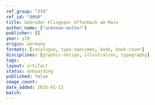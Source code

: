 ```yaml
---
ref_group: "234"
ref_id: "0000"
title: Gebrüder Klingspor Offenbach am Main
author_name: ["unknown-author"]
publisher: []
year: y19
origin: Germany
formats: [catalogue, type-specimen, book, book-cover]
disciplines: [graphic-design, illustration, typography]
tags:
layout: artifact
status: onboarding
published: false
image_count:
date_added: 2025-01-12
batch:
---
```

